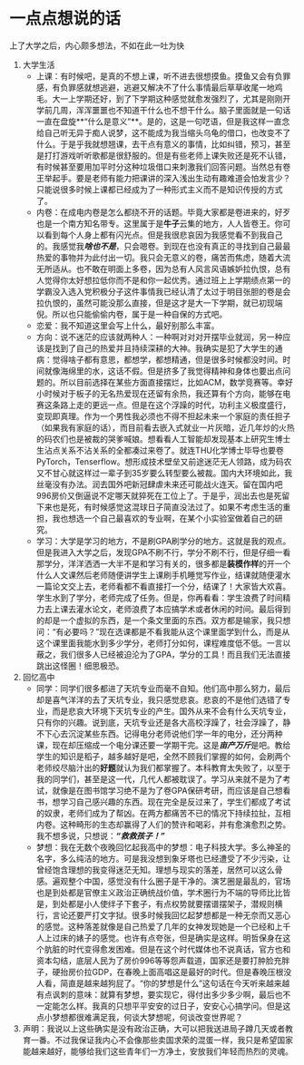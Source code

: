 # 一点点想说的话 #

上了大学之后，内心颇多想法，不如在此一吐为快

1. 大学生活
   + 上课：有时候吧，是真的不想上课，听不进去很想摸鱼。摸鱼又会有负罪感，有负罪感就想逃避，逃避又解决不了什么事情最后草草收尾一地鸡毛。大一上学期还好，到了下学期这种感觉就愈发强烈了，尤其是刚刚开学前几周，浑浑噩噩也不知道干什么也不想干什么。脑子里面就是一句话一直在盘旋**“什么是意义”**。是的，这是一句呓语，但是我这样一直念给自己听无异于痴人说梦，这不能成为我当缩头乌龟的借口，也改变不了什么。于是乎我就想翘课，去干点有意义的事情，比如纠错，预习，甚至是打打游戏听听歌都是很舒服的。但是有些老师上课失败还是死不认错，有时候甚至要用加平时分这种垃圾借口来刺激我们回答问题。当然总有卷王举起手。要是老师有能力把课讲的深入浅出生动有趣难道会怕发言少？只能说很多时候上课都已经成为了一种形式主义而不是知识传授的方式了。
   + 内卷：在成电内卷是怎么都绕不开的话题。毕竟大家都是卷进来的，好歹也是一个南方知名带专。这里属于是**牛子**云集的地方，人人皆卷王。你可以看到每个人身上都有闪光点。但是我很悲哀因为我感觉看不到我自己的。我感觉我***啥也不是***，只会嗯卷。到现在也没有真正的寻找到自己最最热爱的事物并为此付出一切。我只会无意义的卷，痛苦而焦虑，随着大流无所适从。也不敢在明面上多卷，因为总有人风言风语嫉妒拉仇恨，总有人觉得你太好想拉低你而不是和你一起优秀。通过班上上学期绩点第一的学霸没入选入党积极分子这件事情我已经认清了太过于明目张胆的卷是会拉仇恨的，虽然可能没那么直接，但是这才是大一下学期，就已初现端倪。所以也只能偷偷内卷，属于是一种自保的方式吧。
   + 恋爱：我不知道这里会写上什么，最好别那么丰富。
   + 方向：说不迷茫的应该就两种人：一种啊对对对开摆毕业就润，另一种应该是找到了自己的热爱并且持续深耕的大神。我确实是犯了大学生的通病：觉得啥子都有意思，都想学，都想精通，但是很多时候都没时间。时间就像海绵里的水，这话不假。但是挤多了我觉得精神和身体也要出点问题的。所以目前选择在某些方面直接摆烂，比如ACM，数学竞赛等。幸好小时候对于板子的无名热爱现在还留有余热，我还算有个方向，能够在电赛这条路上走的更远一点。但是在这个浮躁的时代，功利主义极度盛行，变现即真理。作为一个男性我必须也不得不担起未来一个家庭的责任担子（如果我有家庭的话），而目前看去嵌入式就业一片灰暗，近几年炒的火热的码农们也是被裁的哭爹喊娘。想看看人工智能却发现基本上研究生博士生沾点关系不沾关系的全都凑过来卷了。就连THU化学博士毕导也要卷PyTorch，Tenserflow。想形成技术壁垒又前途迷茫无人领路，成为码农又不甘心就这样过一辈子到35岁要么转型要么被裁。国内大环境如此，我丝毫没有办法。润去国外吧新冠肆虐未来还可能战火连天。留在国内吧996房价又倒逼说不定哪天就猝死在工位上了。于是乎，润出去也是死留下来也是死，有时候感觉这混球日子简直没法过了。如果不考虑生活的重担，我也想选一个自己最喜欢的专业啊，在某个小实验室做着自己的研究。
   + 学习：大学是学习的地方，不是刷GPA刷学分的地方。这就是我的观点。但是我进入大学之后，发现GPA不刷不行，学分不刷不行，但是仔细一看那学分，洋洋洒洒一大半不是和学习有关的，很多都是**装模作样**的开一个什么人文课然后老师随便讲学生上课刷手机睡觉写作业，结课就随便灌水一篇论文交上去，老师看都不看直接打一个分，结课了！大家皆大欢喜。学生水到了学分，老师完成了任务。但是，你再看看：学生浪费了时间精力去上课去灌水论文，老师浪费了本应搞学术或者休闲的时间。最后得到的却是一个虚拟的东西，是一个条文里面的东西。双方都是输家，我只想问：“有必要吗？”现在选课都是不看我能从这个课里面学到什么，而是从这个课里面我能水到多少学分，老师打分如何，课程难度低不低。一言以蔽之，我们很多人已经被迫沦为了GPA，学分的工具！而且我们无法直接跳出这怪圈！细思极恐。
2. 回忆高中
   + 同学：同学们很多都进了天坑专业而毫不自知。他们高中那么努力，最后却是喜气洋洋的去了天坑专业，我只感觉悲哀。悲哀的不是他们选错了专业，而是悲哀大环境下天坑专业的产生。国外从来不会有什么天坑专业，只有你的兴趣。说到底，天坑专业还是各大高校浮躁了，社会浮躁了，静不下心去沉淀某些东西。记得电分老师说他们学一年的电分，还分两种课，现在却压缩成一个电分课还要一学期干完。这是***亩产万斤***是吧。教给学生的知识是稻子，越多越好是吧，全然不顾我们掌握的如何，会刷两个老师绞尽脑汁出的**好题**就认为我们都掌握了。本科教育太失败了，以至于我的同学们，甚至是这一代，几代人都被耽误了。学习从来就不是为了考试，就像是在图书馆学习绝不是为了卷GPA保研考研，而应该是自己想看书，想学习自己感兴趣的东西。现在完全是反过来了，学生们都成了考试的奴隶，老师们成为了帮凶。在两方都痛苦不已的情况下持续拉扯，互相内卷。这种畸形的生态却赢得了人们的赞许和喝彩，并有愈演愈烈之势。我不想多说，只想说：***“救救孩子！”***
   + 梦想：我在无数个夜晚回忆起我高中的梦想：电子科技大学。多么神圣的名字，多么纯洁的地方。可是我没想到象牙塔也已经遭受了不少污染，让曾经饱含理想的我变得迷茫无知。理想与现实的落差，居然可以这么骨感。遍观整个中国，感觉没有什么圈子是干净的。演艺圈是最乱的，官场也是到处都是官僚主义政治正确统战价值，学术圈行为不端的导师比比皆是，到处都是小人使绊子下套子，有点权势就要摆谱摆架子，潜规则横行，言论还要严打文字狱。很多时候我回忆起梦想都是一种无奈而又恶心的感觉。这种落差就像是自己热爱了几年的女神发现她是一个已经和上千人上过床的婊子的感觉。也许有点夸张，但是确实是这样。明哲保身在这个肮脏的时代变得愈发困难。但是在这个时代媒体也不说真话，官方也和资本勾结，底层人民为了房价996等等怨声载道，国家还是要打肿脸充胖子，硬抬房价拉GDP，在春晚上面高唱这是最好的时代。但是春晚压根没人看，简直是越来越狗屁了。“你的梦想是什么”这句话在今天听来越来越有点讽刺的意味：就算有梦想，要实现它，得付出多少多少啊，最后也不一定能怎么样。我真的只想平平安安的过日子，安安心心搞学问。但是这点小梦想都很难满足我，何谈大梦想呢，何谈改变世界呢？
3. 声明：我说以上这些确实是没有政治正确，大可以把我送进局子蹲几天或者教育一番。不过我保证我内心不会像那些卖国求荣的混蛋一样，我只是希望国家能越来越好，能够给我们这些青年们一方净土，安放我们年轻而热烈的灵魂。

